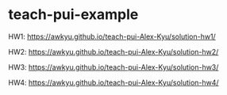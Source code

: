 # teach-pui-example

HW1: https://awkyu.github.io/teach-pui-Alex-Kyu/solution-hw1/

HW2: https://awkyu.github.io/teach-pui-Alex-Kyu/solution-hw2/

HW3: https://awkyu.github.io/teach-pui-Alex-Kyu/solution-hw3/

HW4: https://awkyu.github.io/teach-pui-Alex-Kyu/solution-hw4/